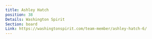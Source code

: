 ```yaml
---
title: Ashley Hatch
position: 38
Details: Washington Spirit
Section: board
Link: https://washingtonspirit.com/team-member/ashley-hatch-6/
---
```


